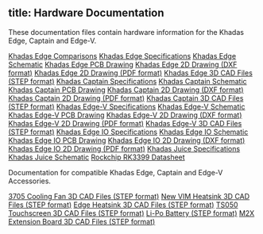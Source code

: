 title: Hardware Documentation
---

These documentation files contain hardware information for the Khadas Edge, Captain and Edge-V.

[Khadas Edge Comparisons](https://dl.Khadas.com/Hardware/Edge/Specs/Edge_Comparisons.pdf)
[Khadas Edge Specifications](https://dl.Khadas.com/Hardware/Edge/Specs/Edge_Specs.pdf)
[Khadas Edge Schematic](https://dl.Khadas.com/Hardware/Edge/Schematic/Edge_V14_Sch.pdf)
[Khadas Edge PCB Drawing](https://dl.Khadas.com/Hardware/Edge/Schematic/Edge_V14_Silk.pdf)
[Khadas Edge 2D Drawing (DXF format)](https://dl.Khadas.com/Hardware/Edge/DXF/Edge_V14_DXF.7z)
[Khadas Edge 2D Drawing (PDF format)]()
[Khadas Edge 3D CAD Files (STEP format)](https://dl.Khadas.com/Hardware/Edge/CAD/Edge_and_Captain_3D_CAD.zip)
[Khadas Captain Specifications](https://dl.Khadas.com/Hardware/Edge/Specs/Captain_Specs.pdf)
[Khadas Captain Schematic](https://dl.Khadas.com/Hardware/Edge/Schematic/Captain_V12_Sch.pdf)
[Khadas Captain PCB Drawing](https://dl.Khadas.com/Hardware/Edge/Schematic/Captain_V12_Silk.pdf)
[Khadas Captain 2D Drawing (DXF format)](https://dl.Khadas.com/Hardware/Edge/DXF/Captain_V12_DXF.7z)
[Khadas Captain 2D Drawing (PDF format)]()
[Khadas Captain 3D CAD Files (STEP format)](https://dl.Khadas.com/Hardware/Edge/CAD/Edge_and_Captain_3D_CAD.zip)
[Khadas Edge-V Specifications](https://dl.Khadas.com/Hardware/Edge/Specs/Edge-V_Specs.pdf)
[Khadas Edge-V Schematic](https://dl.Khadas.com/Hardware/Edge/Schematic/Edge-V_V13_Sch.pdf)
[Khadas Edge-V PCB Drawing](https://dl.Khadas.com/Hardware/Edge/Schematic/Edge-V_V13_Silk.pdf)
[Khadas Edge-V 2D Drawing (DXF format)](https://dl.Khadas.com/Hardware/Edge/DXF/Edge-V_V13_DXF.7z)
[Khadas Edge-V 2D Drawing (PDF format)]()
[Khadas Edge-V 3D CAD Files (STEP format)](https://dl.Khadas.com/Hardware/Edge/CAD/Edge-V_3D_CAD.zip)
[Khadas Edge IO Specifications]()
[Khadas Edge IO Schematic](https://dl.Khadas.com/Hardware/Edge/Schematic/Edge-IO_V13_Sch.pdf)
[Khadas Edge IO PCB Drawing](https://dl.Khadas.com/Hardware/Edge/Schematic/Edge-IO_V13_Silk.pdf)
[Khadas Edge IO 2D Drawing (DXF format)]()
[Khadas Edge IO 2D Drawing (PDF format)]()
[Khadas Juice Specifications](https://dl.Khadas.com/Hardware/Edge/Specs/Juice_Specs.pdf)
[Khadas Juice Schematic](https://dl.Khadas.com/Hardware/Edge/Schematic/Juice_V12_Sch.pdf)
[Rockchip RK3399 Datasheet](https://dl.Khadas.com/Hardware/Edge/Datasheet/Rockchip_RK3399TRM_V1.4_Part1-20170408.pdf)

Documentation for compatible Khadas Edge, Captain and Edge-V Accessories.

[3705 Cooling Fan 3D CAD Files (STEP format)](https://dl.Khadas.com/Hardware/Accessories/CAD/3705_Cooling_Fan_3D_CAD.zip)
[New VIM Heatsink 3D CAD Files (STEP format)](https://dl.Khadas.com/Hardware/Accessories/CAD/New_VIM_Heatsink_3D_CAD.zip)
[Edge Heatsink 3D CAD Files (STEP format)](https://dl.Khadas.com/Hardware/Accessories/CAD/Edge_Heatsink_3D_CAD.zip)
[TS050 Touchscreen 3D CAD Files (STEP format)](https://dl.Khadas.com/Hardware/Accessories/CAD/TS050_Touchscreen_3D_CAD.zip)
[Li-Po Battery (STEP format)](https://dl.Khadas.com/Hardware/Accessories/CAD/LiPo_Battery_3D_CAD.zip)
[M2X Extension Board 3D CAD Files (STEP format)](https://dl.Khadas.com/Hardware/Accessories/CAD/M2X_Extension_3D_CAD_Files_21_Sep_2019.zip)
